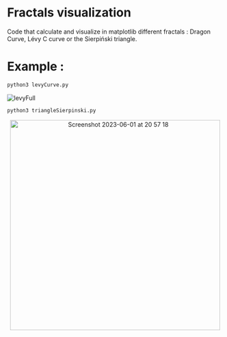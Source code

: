 # Fractals visualization
Code that calculate and visualize in matplotlib different fractals : Dragon Curve, Lévy C curve or the Sierpiński triangle.



# Example :
```bash
python3 levyCurve.py
```
![levyFull](https://github.com/Andrebtk/Fractals/assets/53980377/95b7de05-1675-498c-b833-cc8803adedb9)


```bash
python3 triangleSierpinski.py
```
<p align="center">
  <img  width="491" alt="Screenshot 2023-06-01 at 20 57 18" src="https://github.com/Andrebtk/Fractals/assets/53980377/7875179b-a028-4851-bc78-9323ea1d0c47">
</p>


